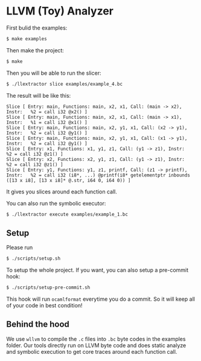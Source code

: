 # LLVM (Toy) Analyzer

First bulid the examples:

``` bash
$ make examples
```

Then make the project:

``` bash
$ make
```

Then you will be able to run the slicer:

``` bash
$ ./llextractor slice examples/example_4.bc
```

The result will be like this:

```
Slice [ Entry: main, Functions: main, x2, x1, Call: (main -> x2), Instr:   %2 = call i32 @x2() ]
Slice [ Entry: main, Functions: main, x2, x1, Call: (main -> x1), Instr:   %1 = call i32 @x1() ]
Slice [ Entry: main, Functions: main, x2, y1, x1, Call: (x2 -> y1), Instr:   %2 = call i32 @y1() ]
Slice [ Entry: main, Functions: main, x2, y1, x1, Call: (x1 -> y1), Instr:   %2 = call i32 @y1() ]
Slice [ Entry: x1, Functions: x1, y1, z1, Call: (y1 -> z1), Instr:   %2 = call i32 @z1() ]
Slice [ Entry: x2, Functions: x2, y1, z1, Call: (y1 -> z1), Instr:   %2 = call i32 @z1() ]
Slice [ Entry: y1, Functions: y1, z1, printf, Call: (z1 -> printf), Instr:   %2 = call i32 (i8*, ...) @printf(i8* getelementptr inbounds ([13 x i8], [13 x i8]* @.str, i64 0, i64 0)) ]
```

It gives you slices around each function call.

You can also run the symbolic executor:

``` bash
$ ./llextractor execute examples/example_1.bc
```

## Setup

Please run

``` bash
$ ./scripts/setup.sh
```

To setup the whole project. If you want, you can also setup a pre-commit hook:

``` bash
$ ./scripts/setup-pre-commit.sh
```

This hook will run `ocamlformat` everytime you do a commit. So it will keep all of your code in best condition!

## Behind the hood

We use `wllvm` to compile the `.c` files into `.bc` byte codes in the examples folder. Our tools directly run on LLVM byte code and does static analyze and symbolic execution to get core traces around each function call.
